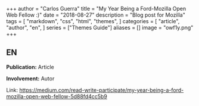 +++
author = "Carlos Guerra"
title = "My Year Being a Ford-Mozilla Open Web Fellow :)"
date = "2018-08-27"
description = "Blog post for Mozilla"
tags = [
    "markdown",
    "css",
    "html",
    "themes",
]
categories = [
    "article",
    "author",
    "en",
]
series = ["Themes Guide"]
aliases = []
image = "owf1y.png"
+++

## EN
**Publication:** Article

**Involvement:** Autor

Link: <a href="https://medium.com/read-write-participate/my-year-being-a-ford-mozilla-open-web-fellow-5d88fd4cc5b9" target="_blank">https://medium.com/read-write-participate/my-year-being-a-ford-mozilla-open-web-fellow-5d88fd4cc5b9</a>
